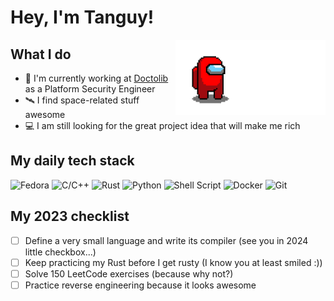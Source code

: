 # Hey, I'm Tanguy!

<img align="right" alt="gif" src="https://github.com/tanguysegarra/tanguysegarra/blob/main/assets/amongus.gif" width=240 height=120>

## What I do

* :office: I'm currently working at [Doctolib](https://www.doctolib.fr/) as a Platform Security Engineer
* :artificial_satellite: I find space-related stuff awesome
* :computer: I am still looking for the great project idea that will make me rich

## My daily tech stack

![Fedora](https://img.shields.io/badge/Fedora-%23121011.svg?style=flat&logo=fedora&logoColor=white&labelColor=blue&color=blue)
![C/C++](https://img.shields.io/badge/C/C++-%23121011.svg?style=flat&logo=C&logoColor=white&labelColor=blue&color=blue)
![Rust](https://img.shields.io/badge/Rust-%23121011.svg?style=flat&logo=rust&logoColor=white&labelColor=A81D33&color=A81D33)
![Python](https://img.shields.io/badge/Python-%23121011.svg?style=flat&logo=python&logoColor=yellow&labelColor=blue&color=blue)
![Shell Script](https://img.shields.io/badge/Shell-%23121011.svg?style=flat&logo=gnu-bash&logoColor=white)
![Docker](https://img.shields.io/badge/Docker-%230db7ed.svg?style=flat&logo=docker&logoColor=white&labelColor=2496ED&color=2496ED)
![Git](https://img.shields.io/badge/Git-%23121011.svg?style=flat&logo=git&logoColor=white&labelColor=F05032&color=F05032)

## My 2023 checklist

* [ ] Define a very small language and write its compiler (see you in 2024 little checkbox...)
* [ ] Keep practicing my Rust before I get rusty (I know you at least smiled :))
* [ ] Solve 150 LeetCode exercises (because why not?)
* [ ] Practice reverse engineering because it looks awesome
